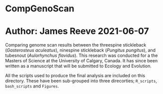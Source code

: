 # CompGenoScan
# Author: James Reeve 2021-06-07
Comparing genome scan results between the threespine stickleback (*Gasterosteus aculeatus*), ninespine stickleback (*Pungitus pungitus*), and tubesnout (*Aulorhynchus flavidus*). This research was conducted for a the Masters of Science at the University of Calgary, Canada. It has since been written as a manuscript that will be submitted to Ecology and Evolution.

All the scripts used to produce the final analysis are included on this directory. These have been sub-grouped into three direcorties; `R_scripts`, `bash_scripts` and `Figures`.
